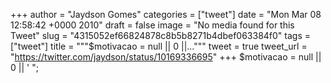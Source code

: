 
+++
author = "Jaydson Gomes"
categories = ["tweet"]
date = "Mon Mar 08 12:58:42 +0000 2010"
draft = false
image = "No media found for this Tweet"
slug = "4315052ef66824878c8b5b8271b4dbef063384f0"
tags = ["tweet"]
title = """$motivacao = null || 0 ||..."""
tweet = true
tweet_url = "https://twitter.com/jaydson/status/10169336695"
+++
$motivacao = null || 0 || ' ";
